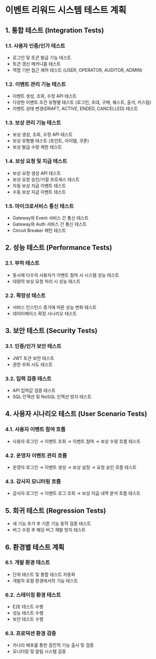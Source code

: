 # 이벤트 리워드 시스템 테스트 계획

## 1. 통합 테스트 (Integration Tests)

### 1.1. 사용자 인증/인가 테스트
- 로그인 및 토큰 발급 기능 테스트
- 토큰 갱신 메커니즘 테스트
- 역할 기반 접근 제어 테스트 (USER, OPERATOR, AUDITOR, ADMIN)

### 1.2. 이벤트 관리 기능 테스트
- 이벤트 생성, 조회, 수정 API 테스트
- 다양한 이벤트 조건 유형별 테스트 (로그인, 초대, 구매, 퀘스트, 출석, 커스텀)
- 이벤트 상태 변경(DRAFT, ACTIVE, ENDED, CANCELLED) 테스트

### 1.3. 보상 관리 기능 테스트
- 보상 생성, 조회, 수정 API 테스트
- 보상 유형별 테스트 (포인트, 아이템, 쿠폰)
- 보상 발급 수량 제한 테스트

### 1.4. 보상 요청 및 지급 테스트
- 보상 요청 생성 API 테스트
- 보상 요청 승인/거절 프로세스 테스트
- 자동 보상 지급 이벤트 테스트
- 수동 보상 지급 이벤트 테스트

### 1.5. 마이크로서비스 통신 테스트
- Gateway와 Event 서비스 간 통신 테스트
- Gateway와 Auth 서비스 간 통신 테스트
- Circuit Breaker 패턴 테스트

## 2. 성능 테스트 (Performance Tests)

### 2.1. 부하 테스트
- 동시에 다수의 사용자가 이벤트 참여 시 시스템 성능 테스트
- 대량의 보상 요청 처리 시 성능 테스트

### 2.2. 확장성 테스트
- 서비스 인스턴스 증가에 따른 성능 변화 테스트
- 데이터베이스 확장 시나리오 테스트

## 3. 보안 테스트 (Security Tests)

### 3.1. 인증/인가 보안 테스트
- JWT 토큰 보안 테스트
- 권한 우회 시도 테스트

### 3.2. 입력 검증 테스트
- API 입력값 검증 테스트
- SQL 인젝션 및 NoSQL 인젝션 방지 테스트

## 4. 사용자 시나리오 테스트 (User Scenario Tests)

### 4.1. 사용자 이벤트 참여 흐름
- 사용자 로그인 → 이벤트 조회 → 이벤트 참여 → 보상 수령 흐름 테스트

### 4.2. 운영자 이벤트 관리 흐름
- 운영자 로그인 → 이벤트 생성 → 보상 설정 → 요청 승인 흐름 테스트

### 4.3. 감사자 모니터링 흐름
- 감사자 로그인 → 이벤트 로그 조회 → 보상 지급 내역 분석 흐름 테스트

## 5. 회귀 테스트 (Regression Tests)

- 새 기능 추가 후 기존 기능 동작 검증 테스트
- 버그 수정 후 해당 버그 재발 방지 테스트

## 6. 환경별 테스트 계획

### 6.1. 개발 환경 테스트
- 단위 테스트 및 통합 테스트 자동화
- 개발자 로컬 환경에서의 기능 테스트

### 6.2. 스테이징 환경 테스트
- E2E 테스트 수행
- 성능 테스트 수행
- 보안 테스트 수행

### 6.3. 프로덕션 환경 검증
- 카나리 배포를 통한 점진적 기능 출시 및 검증
- 모니터링 및 알림 시스템 검증 